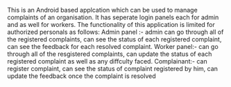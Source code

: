 This is an Android based applcation which can be used to manage complaints of an organisation. It has seperate login panels each for admin and as well for workers.
The functionality of this application is limited for authorized personals as follows:
Admin panel :- admin can go through all of the registered complaints, can see the status of each registered complaint, can see the feedback for each resolved complaint.
Worker panel:- can go through all of the resgistered complaints, can update the status of each registered complaint as well as any diffculty faced.
Complainant:- can register complaint, can see the status of complaint registered by him, can update the feedback once the complaint is resolved
